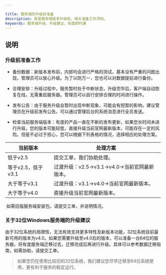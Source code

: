 ```yaml
---

title: 服务端的升级前准备
description: 有度服务端版本升级前，相关准备工作须知。
keywords: 服务端升级，升级建议，有度即时通
---
```


## 说明

### 升级前准备工作

- 备份数据：新版本发布前，内部均会进行严格的测试，基本没有严重的问题出现，管理员可以放心升级。为了以防万一，您也可以对数据提前进行备份。
- 合理安排：升级过程中，服务暂时处于中断状态，升级完毕后，客户端自动恢复在线，无需重启服务器。管理员可以自行安排合理的时间进行操作。
- 发布公告：由于服务升级会暂时出现中断现象，可能会有短暂的影响，建议管理员在升级前发布公告。可以通过管理后台的系统消息进行全员发送。

- 检查当前服务端版本：有度的产品一直在不断的发布更新，如果您长时间未进行升级，您的版本可能较低，直接升级当前官网最新版本，可能存在一定的风险。但是不必过于担心，您可以根据下列表格的情况，选择相应的处理方案。

| 当前版本           | 处理方案                                    |
| ------------------ | ------------------------------------------- |
| 低于v2.5           | 提交工单，我们协助处理。                    |
| 等于v2.5，低于v3.1 | 过渡升级：v2.5→v3.1→v4.0→当前官网最新版本。 |
| 大于等于v3.1       | 过渡升级：v3.1→v4.0→当前官网最新版本。      |
| 大于等于v4.0       | 直接升级当前官网最新版本。                  |

​	如需旧版服务端安装包，请提交工单，并说明情况。

### 关于32位Windows服务端的升级建议

​	由于32位系统的局限性，无法有效支持更多特性及新版本功能，32位系统目前最新可用的版本为v4.0。如果您需要升级至v4.0后的版本，可以准备一台64位的服务器，将有度服务端迁移过去，迁移完成后再进行升级。具体可以参考数据迁移指南，如需协助，请提交工单。

> 如果您仍在使用比较旧的32位系统，我们建议您尽早迁移至64位系统使用，更有利于服务的稳定运行。

